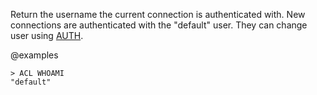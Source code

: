 Return the username the current connection is authenticated with.
New connections are authenticated with the "default" user. They
can change user using [AUTH](/commands/auth).

@examples

```
> ACL WHOAMI
"default"
```

